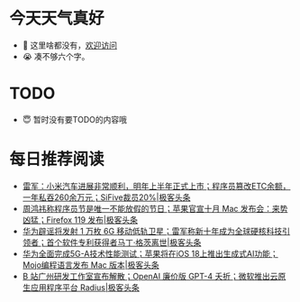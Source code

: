 # 今天天气真好
- 👋 这里啥都没有，[欢迎访问](https://zhangfeng-ola.github.io/)
- 😭 凑不够六个字。
<!---
- 👀 I’m interested in ...
- 🌱 I’m currently learning ...
- 💞️ I’m looking to collaborate on ...
- 📫 How to reach me ...
- 😇 I'm doing something ...

--->

# TODO 
- 😇 暂时没有要TODO的内容哦

<!---
zhangfeng-ola/zhangfeng-ola is a ✨ special ✨ repository because its `README.md` (this file) appears on your GitHub profile.
You can click the Preview link to take a look at your changes.
--->

# 每日推荐阅读
<!-- BLOG-POST-LIST:START -->
- [雷军：小米汽车进展非常顺利，明年上半年正式上市；程序员篡改ETC余额，一年私吞260余万元；SiFive裁员20%|极客头条](https://blog.csdn.net/weixin_39786569/article/details/134054413)
- [周鸿祎称程序员节是唯一不能放假的节日；苹果官宣十月 Mac 发布会：来势凶猛；Firefox 119 发布|极客头条](https://blog.csdn.net/weixin_39786569/article/details/134027759)
- [华为辟谣将发射 1 万枚 6G 移动低轨卫星；雷军称新十年成为全球硬核科技引领者；首个软件专利获得者马丁·格茨离世|极客头条](https://blog.csdn.net/weixin_39786569/article/details/134004287)
- [华为全面完成5G-A技术性能测试；苹果将在iOS 18上推出生成式AI功能；Mojo编程语言发布 Mac 版本|极客头条](https://blog.csdn.net/weixin_39786569/article/details/133984232)
- [B 站广州研发工作室宣布解散；OpenAI 廉价版 GPT-4 夭折；微软推出云原生应用程序平台 Radius|极客头条](https://blog.csdn.net/weixin_39786569/article/details/133940397)
<!-- BLOG-POST-LIST:END -->
